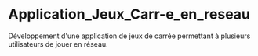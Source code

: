 # Application_Jeux_Carr-e_en_reseau
Développement d'une application de jeux de carrée permettant à plusieurs utilisateurs de jouer en réseau.
